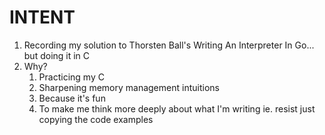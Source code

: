 # INTENT

1. Recording my solution to Thorsten Ball's Writing An Interpreter In Go... but doing it in C
2. Why?
    1. Practicing my C
    2. Sharpening memory management intuitions
    3. Because it's fun
    4. To make me think more deeply about what I'm writing ie. resist just copying the code examples
